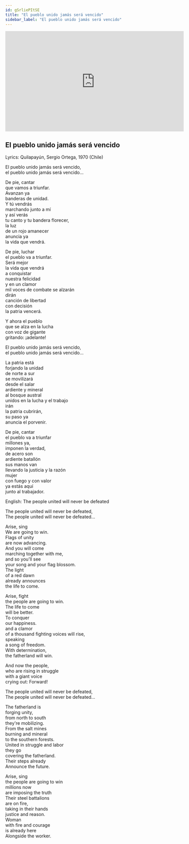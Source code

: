 ```yaml
---
id: gSrliePItSE
title: "El pueblo unido jamás será vencido"
sidebar_label: "El pueblo unido jamás será vencido"
---
```


<div class="video-float-container">
  <iframe
    width="560"
    height="315"
    src="https://www.youtube.com/embed/gSrliePItSE"
    title="YouTube video player"
    frameborder="0"
    allow="accelerometer; autoplay; clipboard-write; encrypted-media; gyroscope; picture-in-picture; web-share"
    referrerpolicy="strict-origin-when-cross-origin"
    allowfullscreen
  ></iframe>
</div>

## El pueblo unido jamás será vencido

Lyrics: Quilapayún, Sergio Ortega, 1970 (Chile)

El pueblo unido jamás será vencido,  
el pueblo unido jamás será vencido...

De pie, cantar  
que vamos a triunfar.  
Avanzan ya  
banderas de unidad.  
Y tú vendrás  
marchando junto a mí  
y así verás  
tu canto y tu bandera florecer,  
la luz  
de un rojo amanecer  
anuncia ya  
la vida que vendrá.

De pie, luchar  
el pueblo va a triunfar.  
Será mejor  
la vida que vendrá  
a conquistar  
nuestra felicidad  
y en un clamor  
mil voces de combate se alzarán  
dirán  
canción de libertad  
con decisión  
la patria vencerá.

Y ahora el pueblo  
que se alza en la lucha  
con voz de gigante  
gritando: ¡adelante!

El pueblo unido jamás será vencido,  
el pueblo unido jamás será vencido...

La patria está  
forjando la unidad  
de norte a sur  
se movilizará  
desde el salar  
ardiente y mineral  
al bosque austral  
unidos en la lucha y el trabajo  
irán  
la patria cubrirán,  
su paso ya  
anuncia el porvenir.

De pie, cantar  
el pueblo va a triunfar  
millones ya,  
imponen la verdad,  
de acero son  
ardiente batallón  
sus manos van  
llevando la justicia y la razón  
mujer  
con fuego y con valor  
ya estás aquí  
junto al trabajador.

English: The people united will never be defeated

The people united will never be defeated,  
The people united will never be defeated...

Arise, sing  
We are going to win.  
Flags of unity  
are now advancing.  
And you will come  
marching together with me,  
and so you'll see  
your song and your flag blossom.  
The light  
of a red dawn  
already announces  
the life to come.

Arise, fight  
the people are going to win.  
The life to come  
will be better.  
To conquer  
our happiness.  
and a clamor  
of a thousand fighting voices will rise,  
speaking  
a song of freedom.  
With determination,  
the fatherland will win.

And now the people,  
who are rising in struggle  
with a giant voice  
crying out: Forward!

The people united will never be defeated,  
The people united will never be defeated...

The fatherland is  
forging unity,  
from north to south  
they're mobilizing.  
From the salt mines  
burning and mineral  
to the southern forests.  
United in struggle and labor  
they go  
covering the fatherland.  
Their steps already  
Announce the future.

Arise, sing  
the people are going to win  
millions now  
are imposing the truth  
Their steel battalions  
are on fire,  
taking in their hands  
justice and reason.  
Woman  
with fire and courage  
is already here  
Alongside the worker.
